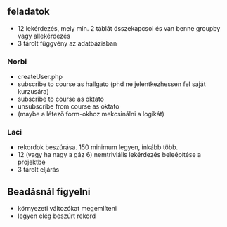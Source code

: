 ## feladatok

- 12 lekérdezés, mely min. 2 táblát összekapcsol és van benne groupby vagy allekérdezés
- 3 tárolt függvény az adatbázisban

### Norbi

- createUser.php
- subscribe to course as hallgato (phd ne jelentkezhessen fel saját kurzusára)
- subscribe to course as oktato
- unsubscribe from course as oktato
- (maybe a létező form-okhoz mekcsinálni a logikát)

### Laci

- rekordok beszúrása. 150 minimum legyen, inkább több.
- 12 (vagy ha nagy a gáz 6) nemtriviális lekérdezés beleépítése a projektbe
- 3 tárolt eljárás

## Beadásnál figyelni

- környezeti változókat megemlíteni
- legyen elég beszúrt rekord
